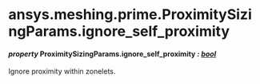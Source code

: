 # ansys.meshing.prime.ProximitySizingParams.ignore_self_proximity



#### *property* ProximitySizingParams.ignore_self_proximity *: [bool](https://docs.python.org/3.11/library/functions.html#bool)*

Ignore proximity within zonelets.

<!-- !! processed by numpydoc !! -->
